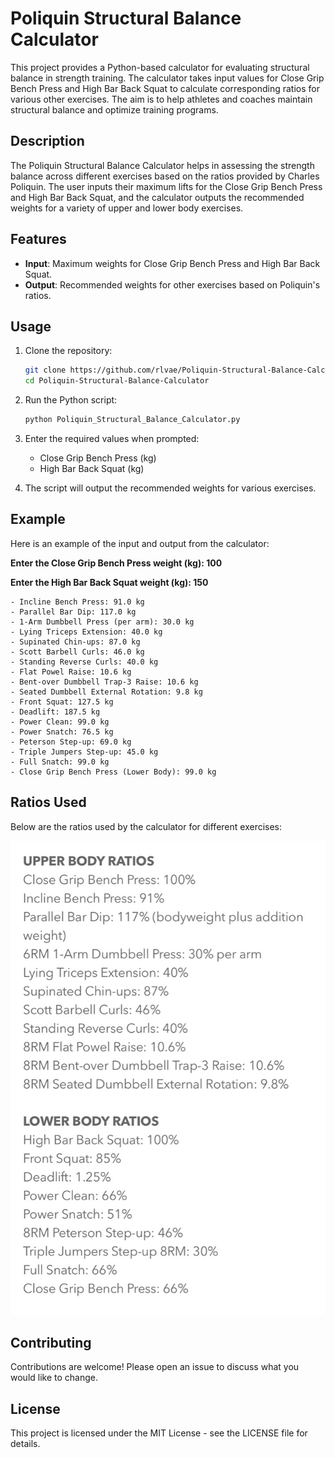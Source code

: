 # Poliquin Structural Balance Calculator

This project provides a Python-based calculator for evaluating structural balance in strength training. The calculator takes input values for Close Grip Bench Press and High Bar Back Squat to calculate corresponding ratios for various other exercises. The aim is to help athletes and coaches maintain structural balance and optimize training programs.

## Description

The Poliquin Structural Balance Calculator helps in assessing the strength balance across different exercises based on the ratios provided by Charles Poliquin. The user inputs their maximum lifts for the Close Grip Bench Press and High Bar Back Squat, and the calculator outputs the recommended weights for a variety of upper and lower body exercises.

## Features

- **Input**: Maximum weights for Close Grip Bench Press and High Bar Back Squat.
- **Output**: Recommended weights for other exercises based on Poliquin's ratios.

## Usage

1. Clone the repository:
    ```bash
    git clone https://github.com/rlvae/Poliquin-Structural-Balance-Calculator.git
    cd Poliquin-Structural-Balance-Calculator
    ```
2. Run the Python script:
    ```bash
    python Poliquin_Structural_Balance_Calculator.py
    ```

3. Enter the required values when prompted:
    - Close Grip Bench Press (kg)
    - High Bar Back Squat (kg)

4. The script will output the recommended weights for various exercises.

## Example

Here is an example of the input and output from the calculator:


**Enter the Close Grip Bench Press weight (kg): 100**

**Enter the High Bar Back Squat weight (kg): 150**

    - Incline Bench Press: 91.0 kg
    - Parallel Bar Dip: 117.0 kg
    - 1-Arm Dumbbell Press (per arm): 30.0 kg
    - Lying Triceps Extension: 40.0 kg
    - Supinated Chin-ups: 87.0 kg
    - Scott Barbell Curls: 46.0 kg
    - Standing Reverse Curls: 40.0 kg
    - Flat Powel Raise: 10.6 kg
    - Bent-over Dumbbell Trap-3 Raise: 10.6 kg
    - Seated Dumbbell External Rotation: 9.8 kg
    - Front Squat: 127.5 kg
    - Deadlift: 187.5 kg
    - Power Clean: 99.0 kg
    - Power Snatch: 76.5 kg
    - Peterson Step-up: 69.0 kg
    - Triple Jumpers Step-up: 45.0 kg
    - Full Snatch: 99.0 kg
    - Close Grip Bench Press (Lower Body): 99.0 kg


## Ratios Used

Below are the ratios used by the calculator for different exercises:

![Poliquin Structural Balance Ratios](image.png)

## Contributing

Contributions are welcome! Please open an issue to discuss what you would like to change.

## License

This project is licensed under the MIT License - see the LICENSE file for details.
